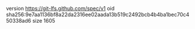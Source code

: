 version https://git-lfs.github.com/spec/v1
oid sha256:9e7aa1136bf8a22da2316ee02aada13b519c2492bcb4b4ba1bec70c450338ad6
size 1605
